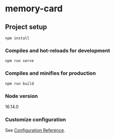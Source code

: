 # memory-card

## Project setup
```
npm install
```

### Compiles and hot-reloads for development
```
npm run serve
```

### Compiles and minifies for production
```
npm run build
```
### Node version
16.14.0

### Customize configuration
See [Configuration Reference](https://cli.vuejs.org/config/).

